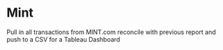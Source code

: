 # Mint
Pull in all transactions from MINT.com reconcile with previous report and push to a CSV for a Tableau Dashboard
